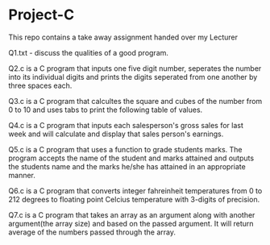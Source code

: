 # Project-C
This repo contains a take away assignment handed over my Lecturer

Q1.txt - discuss the qualities of a good program.

Q2.c is a C program that inputs one five digit number, seperates the number into its individual digits and prints the digits seperated from one another by three spaces each.

Q3.c is a C program that calcultes the square and cubes of the number from 0 to 10 and uses tabs to print the following table of values.

Q4.c is a C program that inputs each salesperson's gross sales for last week and will calculate and display that sales person's earnings.

Q5.c is a C program that uses a function to grade students marks. The program accepts the name of the student and marks attained and outputs the students name and the marks he/she has attained in an appropriate manner.

Q6.c is a C program that converts integer fahreinheit temperatures from 0 to 212 degrees to floating point Celcius temperature with 3-digits of precision.

Q7.c is a C program that takes an array as an argument along with another argument(the array size) and based on the passed argument. It will return average of the numbers passed through the array.
